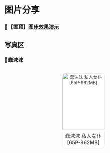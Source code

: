# 图片分享

### 📌【置顶】[图床效果演示](/2024/img/)

<style>
        /* 页面整体样式 */
        /* body {
            background-color: #f5f5f5;
            display: flex;
            justify-content: center;
            align-items: center;
            min-height: 100vh;
            margin: 0;
        } */
        /* 包含多个展示框的容器 */
        .video-container {
            display: flex;
            flex-wrap: wrap; /* 自动换行 */
            justify-content: space-around; /* 每行的展示框均匀分布 */
            max-width: 1200px; /* 容器的最大宽度 */
            margin: 20px; /* 容器的外边距 */
        }
        /* 单个视频展示框 */
        .video-card {
            display: block; /* 链接占据整个展示框 */
            width: calc(25% - 20px); /* 每个展示框宽度占 25%，并考虑边距 */
            margin: 10px; /* 每个展示框之间的间距 */
            border: 1px solid #e3e3e3;
            border-radius: 10px;
            overflow: hidden;
            text-align: center;
            transition: box-shadow 0.3s ease;
            text-decoration: none; /* 去除链接下划线 */
            color: #333;
            background-color: #fff;
        }
        /* 响应式调整，每行展示框个数随屏幕大小变化 */
        @media (max-width: 1024px) {
            .video-card {
                width: calc(33.33% - 20px); /* 屏幕宽度小于1024px时，每行显示3个 */
            }
        }
        @media (max-width: 768px) {
            .video-card {
                width: calc(50% - 20px); /* 屏幕宽度小于768px时，每行显示2个 */
            }
        }
        @media (max-width: 480px) {
            .video-card {
                width: calc(100% - 20px); /* 屏幕宽度小于480px时，每行显示1个 */
            }
        }
        /* 图片样式和悬浮效果 */
        .video-card img {
            width: 100%; /* 图片宽度占满展示框 */
            height: 180px; /* 固定高度，保持统一 */
            object-fit: cover; /* 让图片充满展示框 */
            border-radius: 10px 10px 0 0;
            transition: transform 0.3s ease, box-shadow 0.3s ease;
        }
        /* 图片悬停时的轻微上浮和阴影效果 */
        .video-card img:hover {
            transform: scale(1.05);
            box-shadow: 0 10px 20px rgba(0, 0, 0, 0.2);
        }
        /* 标题样式 */
        .video-card-title {
            padding: 8px; /* 调整标题和图片的间距，变得更紧凑 */
            font-size: 16px;
            font-weight: 500;
            transition: color 0.3s ease;
        }
        /* 标题悬停时颜色变化 */
        .video-card-title:hover {
            color: #0073e6;
        }
    </style>
## 写真区

### 🐔蠢沫沫
<div class="video-container">
    <a href="#/2024/img/蠢沫沫_私人女仆" class="video-card">
        <img src="https://im.wegal.eu.org/file/1728406343515_DSC00585.jpg" alt="蠢沫沫 私人女仆 [65P-962MB]">
        <div class="video-card-title">蠢沫沫 私人女仆 [65P-962MB]</div>
    </a>
    <!-- <a href="#/2024/img/蠢沫沫_私人女仆" class="video-card">
        <img src="https://im.wegal.eu.org/file/1728406343515_DSC00585.jpg" alt="Preview Image 2">
        <div class="video-card-title">Sample Video Title 2</div>
    </a>
    <a href="#/2024/img/蠢沫沫_私人女仆" class="video-card">
        <img src="https://im.wegal.eu.org/file/1728406343515_DSC00585.jpg" alt="Preview Image 3">
        <div class="video-card-title">Sample Video Title 3</div>
    </a>
    <a href="#/2024/img/蠢沫沫_私人女仆" class="video-card">
        <img src="https://im.wegal.eu.org/file/1728406343515_DSC00585.jpg" alt="Preview Image 4">
        <div class="video-card-title">Sample Video Title 4</div>
    </a>
    <a href="#/2024/img/蠢沫沫_私人女仆" class="video-card">
        <img src="https://im.wegal.eu.org/file/1728406343515_DSC00585.jpg" alt="Preview Image 5">
        <div class="video-card-title">Sample Video Title 5</div>
    </a>
    <a href="#/2024/img/蠢沫沫_私人女仆" class="video-card">
        <img src="https://im.wegal.eu.org/file/1728406343515_DSC00585.jpg" alt="Preview Image 6">
        <div class="video-card-title">Sample Video Title 6</div>
    </a> -->
</div>
